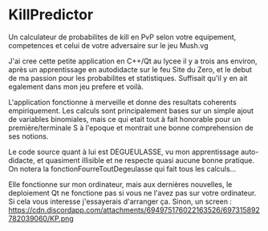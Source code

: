 # KillPredictor
Un calculateur de probabilites de kill en PvP selon votre equipement, competences et celui de votre adversaire sur le jeu Mush.vg

J'ai cree cette petite application en C++/Qt au lycee il y a trois ans environ, après un apprentissage en autodidacte sur le feu Site du Zero, et le debut de ma passion pour les probabilites et statistiques.
Suffisait qu'il y en ait egalement dans mon jeu prefere et voilà.

L'application fonctionne à merveille et donne des resultats coherents empiriquement. Les calculs sont principalement bases sur un simple ajout de variables binomiales, mais ce qui etait tout à fait honorable pour un première/terminale S à l'epoque et montrait une bonne comprehension de ses notions.

Le code source quant à lui est DEGUEULASSE, vu mon apprentissage auto-didacte, et quasiment illisible et ne respecte quasi aucune bonne pratique. On notera la fonctionFourreToutDegeulasse qui fait tous les calculs...

Elle fonctionne sur mon ordinateur, mais aux dernières nouvelles, le deploiement Qt ne fonctione pas si vous ne l'avez pas sur votre ordinateur.
Si cela vous interesse j'essayerais d'arranger ça. Sinon, un screen : https://cdn.discordapp.com/attachments/694975176022163526/697315892782039060/KP.png
